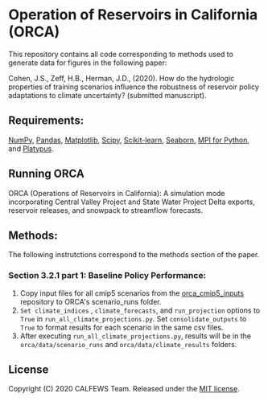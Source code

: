 # Operation of Reservoirs in California (ORCA)
This repository contains all code corresponding to methods used to generate data for figures in the following paper:

Cohen, J.S., Zeff, H.B., Herman, J.D.,  (2020). How do the hydrologic properties of training scenarios influence the robustness of reservoir policy adaptations to climate uncertainty? (submitted manuscript).

## Requirements:
[NumPy](http://www.numpy.org/), [Pandas](http://pandas.pydata.org/), [Matplotlib](http://matplotlib.org/), [Scipy](http://www.scipy.org/), [Scikit-learn](http://scikit-learn.org/), [Seaborn](https://seaborn.pydata.org/), [MPI for Python](https://mpi4py.readthedocs.io/en/stable/), and [Platypus](https://platypus.readthedocs.io/en/latest/).

## Running ORCA
ORCA (Operations of Reservoirs in California): A simulation mode incorporating Central Valley Project and State Water Project Delta exports, reservoir releases, and snowpack to streamflow forecasts.


## Methods:
The following instrutctions correspond to the methods section of the paper. 

### Section 3.2.1 part 1: Baseline Policy Performance:
  1. Copy input files for all cmip5 scenarios from the [orca_cmip5_inputs](https://github.com/jscohen4/orca_cmip5_inputs) repository to ORCA's scenario_runs folder.
  2. `Set climate_indices` , `climate_forecasts`, and `run_projection` options to `True` in 
 `run_all_climate_projections.py`. Set `consolidate_outputs` to `True` to format results for each scenario in the same csv files.
  3. After executing `run_all_climate_projections.py`, results will be in the `orca/data/scenario_runs` and `orca/data/climate_results` folders.

## License
Copyright (C) 2020 CALFEWS Team. Released under the [MIT license](LICENSE.md).
